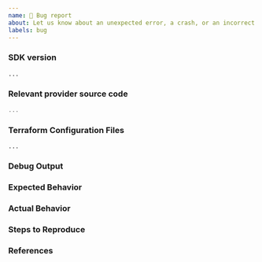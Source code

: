 ```yaml
---
name: 🐛 Bug report
about: Let us know about an unexpected error, a crash, or an incorrect behavior.
labels: bug
---
```


### SDK version
<!---
Inspect your go.mod as below to find the version, and paste the result between the ``` marks below.

go mod edit -json | jq '.Require[] | select(.Path=="github.com/hashicorp/terraform-plugin-sdk")'

If you are not running the latest version of the SDK, please try upgrading
because your bug may have already been fixed.

If the command above doesn't yield any results, it means you may not have migrated
to the standalone SDK yet. See https://www.terraform.io/docs/extend/plugin-sdk.html for more.
-->

```
...
```

### Relevant provider source code

<!--
Paste any Go code that you believe to be relevant to the bug
e.g. schema or implementation of CRUD for a given resource or data source
-->
```go
...
```

### Terraform Configuration Files
<!--
Paste the relevant parts of your Terraform configuration between the ``` marks below.

For large Terraform configs, please use a service like Dropbox and share a link to the ZIP file. For security, you can also encrypt the files using our GPG public key.
-->

```hcl
...
```

### Debug Output
<!--
Full debug output can be obtained by running Terraform with the environment variable `TF_LOG=trace`. Please create a GitHub Gist containing the debug output. Please do _not_ paste the debug output in the issue, since debug output is long.

Debug output may contain sensitive information. Please review it before posting publicly, and if you are concerned feel free to encrypt the files using the HashiCorp security public key.
-->


### Expected Behavior
<!--
What should have happened?
-->

### Actual Behavior
<!--
What actually happened?
-->

### Steps to Reproduce
<!--
Please list the full steps required to reproduce the issue, for example:
1. `terraform init`
2. `terraform apply`
-->

### References
<!--
Are there any other GitHub issues (open or closed) or Pull Requests that should be linked here? For example:

- #6017
-->
